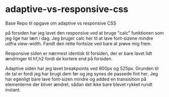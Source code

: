 # adaptive-vs-responsive-css
Base Repo til opgave om adaptive vs responsive CSS

på forsiden har jeg lavet den responsive ved at bruge "calc" funktionen som jeg lige har lært i dag.
Jeg bruger calc her til at lave font-sizene mindre udfra view-width. Fandt den rette fontsize ved bare at prøve mig frem.

Responsive siden er nærmest identisk til forsiden, der er bare lavet lidt ændringer til h1,h2 fordi de kortere end på forsiden. 

Adaptive siden har jeg lavet breakpoints ved 800px og 525px. Grunden til de tal er fordi jeg har brugt dem før og jeg synes de passede fint her. Jeg har egenligt bare lave font-sizen mindre og added en transisition på elementerne der bliver ændret, sådan det ikke bare blevet rykket rundt instant.